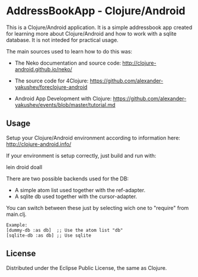 # AddressBookApp - Clojure/Android

This is a Clojure/Android application. It is a simple addressbook app created for learning more about Clojure/Android and how to work with a sqlite database. It is not inteded for practical usage.

The main sources used to learn how to do this was:

* The Neko documentation and source code: http://clojure-android.github.io/neko/

* The source code for 4Clojure: https://github.com/alexander-yakushev/foreclojure-android

* Android App Development with Clojure: https://github.com/alexander-yakushev/events/blob/master/tutorial.md


## Usage

Setup your Clojure/Android environment according to information here: http://clojure-android.info/

If your environment is setup correctly, just build and run with:

lein droid doall



There are two possible backends used for the DB:

* A simple atom list used together with the ref-adapter.
* A sqlite db used together with the cursor-adapter.

You can switch between these just by selecting wich one to "require" from main.clj. 

```
Example: 
[dummy-db :as db]  ;; Use the atom list "db"
[sqlite-db :as db] ;; Use sqlite
```

## License

Distributed under the Eclipse Public License, the same as Clojure.
